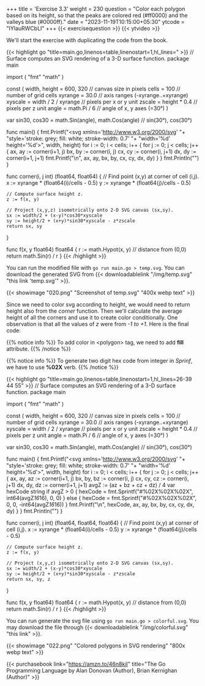 +++
title = 'Exercise 3.3'
weight = 230
question = "Color each polygon based on its height, so that the peaks are colored red (#ff0000) and the valleys blue (#0000ff)."
date = "2023-11-19T10:15:00+05:30"
ytcode = "IYlauRWCbLI"
+++
{{< exercisequestion >}}
{{< ytvideo >}}

We'll start the exercise with duplicating the code from the book.

{{< highlight go "title=main.go,linenos=table,linenostart=1,hl_lines=" >}}
// Surface computes an SVG rendering of a 3-D surface function.
package main

import (
    "fmt"
    "math"
)

const (
    width, height = 600, 320            // canvas size in pixels
    cells         = 100                 // number of grid cells
    xyrange       = 30.0                // axis ranges (-xyrange..+xyrange)
    xyscale       = width / 2 / xyrange // pixels per x or y unit
    zscale        = height * 0.4        // pixels per z unit
    angle         = math.Pi / 6         // angle of x, y axes (=30°)
)

var sin30, cos30 = math.Sin(angle), math.Cos(angle) // sin(30°), cos(30°)

func main() {
    fmt.Printf("<svg xmlns='http://www.w3.org/2000/svg' "+
        "style='stroke: grey; fill: white; stroke-width: 0.7' "+
        "width='%d' height='%d'>", width, height)
    for i := 0; i < cells; i++ {
        for j := 0; j < cells; j++ {
            ax, ay := corner(i+1, j)
            bx, by := corner(i, j)
            cx, cy := corner(i, j+1)
            dx, dy := corner(i+1, j+1)
            fmt.Printf("<polygon points='%g,%g %g,%g %g,%g %g,%g'/>\n",
                ax, ay, bx, by, cx, cy, dx, dy)
        }
    }
    fmt.Println("</svg>")
}

func corner(i, j int) (float64, float64) {
    // Find point (x,y) at corner of cell (i,j).
    x := xyrange * (float64(i)/cells - 0.5)
    y := xyrange * (float64(j)/cells - 0.5)

    // Compute surface height z.
    z := f(x, y)

    // Project (x,y,z) isometrically onto 2-D SVG canvas (sx,sy).
    sx := width/2 + (x-y)*cos30*xyscale
    sy := height/2 + (x+y)*sin30*xyscale - z*zscale
    return sx, sy
}

func f(x, y float64) float64 {
    r := math.Hypot(x, y) // distance from (0,0)
    return math.Sin(r) / r
}
{{< /highlight >}}

You can run the modified file with `go run main.go > temp.svg`. You can download the generated SVG from {{< downloadablelink "/img/temp.svg" "this link 'temp.svg'" >}}. 

{{< showimage "020.png" "Screenshot of temp.svg" "400x webp text" >}}

Since we need to color svg according to height, we would need to return height also from the *corner* function. Then we'll calculate the average height of all the corners and use it to create color conditionally. One observation is that all the values of *z* were from *-1 to +1*. Here is the final code:

{{% notice info %}}
To add color in \<polygon\> tag, we need to add **fill** attribute.
{{% /notice %}}

{{% notice info %}}
To generate two digit hex code from integer in *Sprinf*, we have to use **%02X** verb.
{{% /notice %}}


{{< highlight go "title=main.go,linenos=table,linenostart=1,hl_lines=26-39 44 55" >}}
// Surface computes an SVG rendering of a 3-D surface function.
package main

import (
	"fmt"
	"math"
)

const (
	width, height = 600, 320            // canvas size in pixels
	cells         = 100                 // number of grid cells
	xyrange       = 30.0                // axis ranges (-xyrange..+xyrange)
	xyscale       = width / 2 / xyrange // pixels per x or y unit
	zscale        = height * 0.4        // pixels per z unit
	angle         = math.Pi / 6         // angle of x, y axes (=30°)
)

var sin30, cos30 = math.Sin(angle), math.Cos(angle) // sin(30°), cos(30°)

func main() {
	fmt.Printf("<svg xmlns='http://www.w3.org/2000/svg' "+
		"style='stroke: grey; fill: white; stroke-width: 0.7' "+
		"width='%d' height='%d'>", width, height)
	for i := 0; i < cells; i++ {
		for j := 0; j < cells; j++ {
			ax, ay, az := corner(i+1, j)
			bx, by, bz := corner(i, j)
			cx, cy, cz := corner(i, j+1)
			dx, dy, dz := corner(i+1, j+1)
			avgZ := (az + bz + cz + dz) / 4
			var hexCode string
			if avgZ > 0 {
				hexCode = fmt.Sprintf("#%02X%02X%02X", int64(avgZ*16*16), 0, 0)
			} else {
				hexCode = fmt.Sprintf("#%02X%02X%02X", 0, 0, -int64(avgZ*16*16))
			}
			fmt.Printf("<polygon fill='%s' points='%g,%g %g,%g %g,%g %g,%g'/>\n", hexCode,
				ax, ay, bx, by, cx, cy, dx, dy)
		}
	}
	fmt.Println("</svg>")
}

func corner(i, j int) (float64, float64, float64) {
	// Find point (x,y) at corner of cell (i,j).
	x := xyrange * (float64(i)/cells - 0.5)
	y := xyrange * (float64(j)/cells - 0.5)

	// Compute surface height z.
	z := f(x, y)

	// Project (x,y,z) isometrically onto 2-D SVG canvas (sx,sy).
	sx := width/2 + (x-y)*cos30*xyscale
	sy := height/2 + (x+y)*sin30*xyscale - z*zscale
	return sx, sy, z
}

func f(x, y float64) float64 {
	r := math.Hypot(x, y) // distance from (0,0)
	return math.Sin(r) / r
}
{{< /highlight >}}

You can run generate the svg file using `go run main.go > colorful.svg`. You may download the file through {{< downloadablelink "/img/colorful.svg" "this link" >}}.


{{< showimage "022.png" "Colored polygons in SVG rendering" "800x webp text" >}}

{{< purchasebook link="https://amzn.to/46n8kiI" title="The Go Programming Language by Alan Donovan (Author), Brian Kernighan (Author)" >}}
